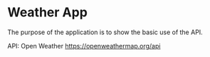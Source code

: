 # Weather App

The purpose of the application is to show the basic use of the API.

API:
Open Weather
https://openweathermap.org/api